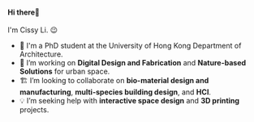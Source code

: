 #### Hi there👋

<!--
**hicissyli/hicissyli** is a _special_ repository because its 'README.md' (this file) appears on your GitHub profile.
-->

I'm Cissy Li. 😉

- 🏫 I'm a PhD student at the University of Hong Kong Department of Architecture.
- 🌱 I’m working on **Digital Design and Fabrication** and **Nature-based Solutions** for urban space.
- 🏗️ I’m looking to collaborate on **bio-material design and manufacturing**, **multi-species building design**, and **HCI**.
- 💡 I’m seeking help with **interactive space design** and **3D printing** projects.
